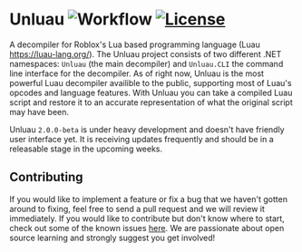 # Unluau ![Workflow](https://github.com/valencefun/unluau/actions/workflows/dotnet.yml/badge.svg) [![License](https://img.shields.io/badge/License-Apache_2.0-blue.svg)](https://opensource.org/licenses/Apache-2.0)

A decompiler for Roblox's Lua based programming language (Luau https://luau-lang.org/). The Unluau project consists of two different .NET namespaces: ``Unluau`` (the main decompiler) and ``Unluau.CLI`` the command line interface for the decompiler. As of right now, Unluau is the most powerful Luau decompiler availible to the public, supporting most of Luau's opcodes and language features. With Unluau you can take a compiled Luau script and restore it to an accurate representation of what the original script may have been.

Unluau `2.0.0-beta` is under heavy development and doesn't have friendly user interface yet. It is receiving updates frequently and should be in a releasable stage in the upcoming weeks. 

## Contributing
If you would like to implement a feature or fix a bug that we haven't gotten around to fixing, feel free to send a pull request and we will review it immediately. If you would like to contribute but don't know where to start, check out some of the known issues [here](https://github.com/valencefun/unluau/issues). We are passionate about open source learning and strongly suggest you get involved!
